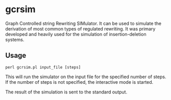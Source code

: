 # gcrsim

Graph Controlled string Rewriting SIMulator. It can be used to simulate the derivation of most common types of regulated rewriting. It was primary developed and heavily used for the simulation of insertion-deletion systems.

## Usage

```
perl gcrsim.pl input_file [steps]
```

This will run the simulator on the input file for the specified number of steps. If the number of steps is not specified, the interactive mode is started.

The result of the simulation is sent to the standard output.